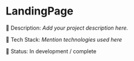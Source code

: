 # LandingPage

📌 Description: *Add your project description here.*

🔧 Tech Stack: *Mention technologies used here*

🚀 Status: In development / complete
